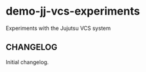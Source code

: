 # demo-jj-vcs-experiments

Experiments with the Jujutsu VCS system

## CHANGELOG

Initial changelog.
